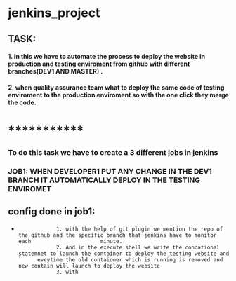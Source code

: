# jenkins_project
## TASK:
#### 1. in this we have to automate the process to deploy the website in production and testing enviroment from github with different             branches(DEV1 AND MASTER) .
#### 2. when quality assurance team what to deploy the same code of testing enviroment to the production enviroment so with the one click         they merge the code.

# ***********
### **To do this task we have to create a 3 different jobs in jenkins** 
### **JOB1:** WHEN DEVELOPER1 PUT ANY CHANGE IN THE DEV1 BRANCH IT AUTOMATICALLY DEPLOY IN THE TESTING ENVIROMET
##        config done in job1:
*                 1. with the help of git plugin we mention the repo of the github and the specific branch that jenkins have to monitor each                      minute.
                  2. And in the execute shell we write the condational statemnet to launch the container to deploy the testing website and               `     eveytime the old contaioner which is running is removed and new contain will launch to deploy the website
                  3. with 
                  
